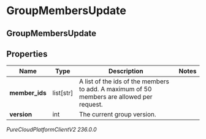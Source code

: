 # GroupMembersUpdate

## GroupMembersUpdate

## Properties

|Name | Type | Description | Notes|
|------------ | ------------- | ------------- | -------------|
| **member_ids** | list[str] | A list of the ids of the members to add. A maximum of 50 members are allowed per request. | |
| **version** | int | The current group version. | |



_PureCloudPlatformClientV2 236.0.0_
